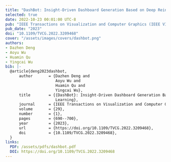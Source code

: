 ```yaml
---
title: "DashBot: Insight-Driven Dashboard Generation Based on Deep Reinforcement Learning"
selected: true
date: 2022-10-23 00:01:00 UTC-8
pub: "IEEE Transactions on Visualization and Computer Graphics (IEEE VIS 2022), vol. 29, no. 1, pp. 690-700, Jan. 2023 (CCF-A, JCR-Q1)"
pub_date: "2023"
doi: "10.1109/TVCG.2022.3209468"
cover: "/assets/images/covers/dashbot.png"
authors:
- Dazhen Deng
- Aoyu Wu
- Huamin Qu
- Yingcai Wu
bib: |-
  @article{deng2023dashbot,
      author       = {Dazhen Deng and
                      Aoyu Wu and
                      Huamin Qu and
                      Yingcai Wu},
      title        = {{DashBot}: Insight-Driven Dashboard Generation Based on Deep Reinforcement
                      Learning},
      journal      = {IEEE Transactions on Visualization and Computer Graphics},
      volume       = {29},
      number       = {1},
      pages        = {690--700},
      year         = {2023},
      url          = {https://doi.org/10.1109/TVCG.2022.3209468},
      doi          = {10.1109/TVCG.2022.3209468},
  }
links:
  PDF: /assets/pdfs/dashbot.pdf
  DOI: https://doi.org/10.1109/TVCG.2022.3209468
---
```

